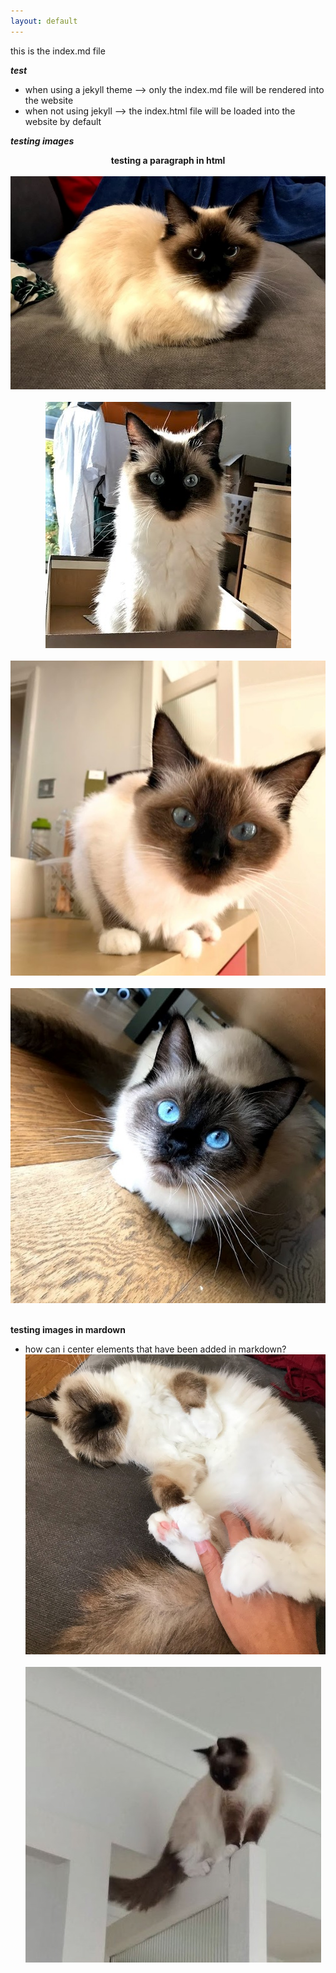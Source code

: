 ```yaml
---
layout: default
---
```


this is the index.md file

***test***  
- when using a jekyll theme --> only the index.md file will be rendered into the website  
- when not using jekyll --> the index.html file will be loaded into the website by default  

***testing images***
<p align="center">
      <b>testing a paragraph in html</b> <br/><br/>
       <img src="mimi1.jpg">   <br/><br/>
       <img src="mimi5.jpg">   <br/><br/>
       <img src="mimi6.jpg">   <br/><br/>
       <img src="mimi8.jpg">   <br/><br/>
</p>

**testing images in mardown**
- how can i center elements that have been added in markdown?
    ![mimi10](./mimi10.jpg) <br/><br/>
    ![mimi12](./mimi12.JPG) <br/><br/>
